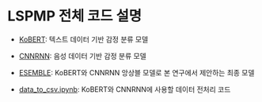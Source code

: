 # LSPMP 전체 코드 설명

* [KoBERT](): 텍스트 데이터 기반 감정 분류 모델

* [CNNRNN](https://github.com/kungminno/ETRI/blob/main/README_CNNRNN.md): 음성 데이터 기반 감정 분류 모델 

* [ESEMBLE](): KoBERT와 CNNRNN 앙상블 모델로 본 연구에서 제안하는 최종 모델

* [data_to_csv.ipynb](https://github.com/kungminno/ETRI/blob/main/README_data_to_csv.md): KoBERT와 CNNRNN에 사용할 데이터 전처리 코드 
